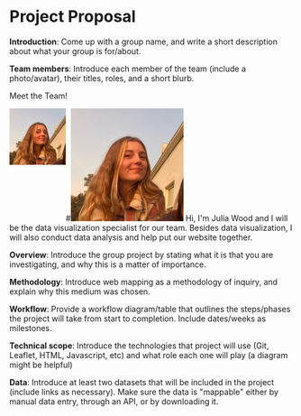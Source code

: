 # Project Proposal

**Introduction**: Come up with a group name, and write a short description about what your group is for/about.

**Team members**: Introduce each member of the team (include a photo/avatar), their titles, roles, and a short blurb.

Meet the Team!

#![me](https://github.com/eliaranita1/project1/blob/main/kelseyselfiesmall_img.jpg)
<img align="left" width="100" height="100" src="https://github.com/eliaranita1/project1/blob/main/kelseyselfiesmall_img.jpg">
Hi, I'm Julia Wood and I will be the data visualization specialist for our team. Besides data visualization, I will also conduct data analysis and help put our website together. 

**Overview**: Introduce the group project by stating what it is that you are investigating, and why this is a matter of importance.

**Methodology**: Introduce web mapping as a methodology of inquiry, and explain why this medium was chosen.

**Workflow**: Provide a workflow diagram/table that outlines the steps/phases the project will take from start to completion. Include dates/weeks as milestones.

**Technical scope**: Introduce the technologies that project will use (Git, Leaflet, HTML, Javascript, etc) and what role each one will play (a diagram might be helpful)

**Data**: Introduce at least two datasets that will be included in the project (include links as necessary). Make sure the data is "mappable" either by manual data entry, through an API, or by downloading it.
